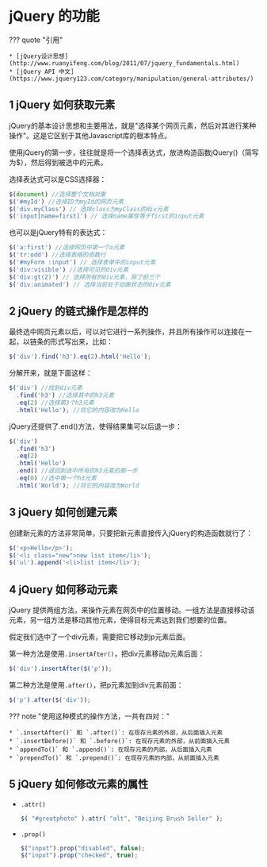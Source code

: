 # jQuery 的功能

??? quote "引用"

    * [jQuery设计思想](http://www.ruanyifeng.com/blog/2011/07/jquery_fundamentals.html)
    * [jQuery API 中文](https://www.jquery123.com/category/manipulation/general-attributes/)

## 1 jQuery 如何获取元素

jQuery的基本设计思想和主要用法，就是"选择某个网页元素，然后对其进行某种操作"。这是它区别于其他Javascript库的根本特点。

使用jQuery的第一步，往往就是将一个选择表达式，放进构造函数jQuery()（简写为$），然后得到被选中的元素。

选择表达式可以是CSS选择器：

``` javascript
$(document) //选择整个文档对象
$('#myId') //选择ID为myId的网页元素
$('div.myClass') // 选择class为myClass的div元素
$('input[name=first]') // 选择name属性等于first的input元素
```

也可以是jQuery特有的表达式：

``` javascript
$('a:first') //选择网页中第一个a元素
$('tr:odd') //选择表格的奇数行
$('#myForm :input') // 选择表单中的input元素
$('div:visible') //选择可见的div元素
$('div:gt(2)') // 选择所有的div元素，除了前三个
$('div:animated') // 选择当前处于动画状态的div元素
```

## 2 jQuery 的链式操作是怎样的

最终选中网页元素以后，可以对它进行一系列操作，并且所有操作可以连接在一起，以链条的形式写出来，比如：

``` javascript
$('div').find('h3').eq(2).html('Hello');
```

分解开来，就是下面这样：

``` javascript
$('div') //找到div元素
  .find('h3') //选择其中的h3元素
  .eq(2) //选择第3个h3元素
  .html('Hello'); //将它的内容改为Hello
```

jQuery还提供了.end()方法，使得结果集可以后退一步：

``` javascript
$('div')
  .find('h3')
  .eq(2)
  .html('Hello')
  .end() //退回到选中所有的h3元素的那一步
  .eq(0) //选中第一个h3元素
  .html('World'); //将它的内容改为World
```

## 3 jQuery 如何创建元素

创建新元素的方法非常简单，只要把新元素直接传入jQuery的构造函数就行了：

``` javascript
$('<p>Hello</p>');
$('<li class="new">new list item</li>');
$('ul').append('<li>list item</li>');
```

## 4 jQuery 如何移动元素

jQuery 提供两组方法，来操作元素在网页中的位置移动。一组方法是直接移动该元素，另一组方法是移动其他元素，使得目标元素达到我们想要的位置。

假定我们选中了一个div元素，需要把它移动到p元素后面。

第一种方法是使用`.insertAfter()`，把div元素移动p元素后面：

``` javascript
$('div').insertAfter($('p'));
```

第二种方法是使用`.after()`，把p元素加到div元素前面：

``` javascript
$('p').after($('div'));
```

??? note "使用这种模式的操作方法，一共有四对："

    * `.insertAfter()` 和 `.after()`: 在现存元素的外部，从后面插入元素
    * `.insertBefore()` 和 `.before()`: 在现存元素的外部，从前面插入元素
    * `appendTo()` 和 `.append()`: 在现存元素的内部，从后面插入元素
    * `prependTo()` 和 `.prepend()`: 在现存元素的内部，从前面插入元素

## 5 jQuery 如何修改元素的属性

* `.attr()`

    ``` javascript
    $( "#greatphoto" ).attr( "alt", "Beijing Brush Seller" );
    ```

* `.prop()`

    ``` javascript
    $("input").prop("disabled", false);
    $("input").prop("checked", true);
    ```

